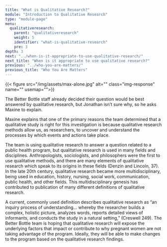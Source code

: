 ```yaml
---
title: "What is Qualitative Research?"
module: "Introduction to Qualitative Research"
type: "module-page"
menu:
  qualitativeresearch:
    parent: "qualitativeresearch"
    weight: 5
    identifier: "what-is-qualitative-research"
    pre: 3
depth: 3
next: "../when-is-it-appropriate-to-use-qualitative-research/"
next_title: "When is it appropriate to use qualitative research?"
previous: "../who-you-are-matters/"
previous_title: "Who You Are Matters"
---
```

<div class="qualitativeresearch"><div class="pageblock pull-left">
<div class="caption">
</div>
{{< figure src="/img/assets/max-alone.jpg" alt="" class="img-response" name="" usemap="">}}</div><div class="pageblock"><p>The Better Bottle staff already decided their question would be best answered by qualitative research, but Jonathan isn’t sure why, so he asks Maxine to explain.</p>
<p>Maxine explains that one of the primary reasons the team determined that a qualitative study is right for this investigation is because qualitative research methods allow us, as researchers, to uncover and understand the processes by which events and actions take place.</p>
<p>The team is using qualitative research to answer a question related to a public health program, but qualitative research is used in many fields and disciplines. Anthropologists, sociologists, and philosophers were the first to use qualitative methods, and there are many elements of qualitative research which speak to its origins in these fields (Denzin and Lincoln, 37). In the late 20th century, qualitative research became more multidisciplinary, being used in education, history, nursing, social work, communication, public health, and other fields. This multidisciplinary genesis has contributed to publication of many different definitions of qualitative research.</p>
<p>A current, commonly used definition describes qualitative research as “an inquiry process of understanding… whereby the researcher builds a complex, holistic picture, analyzes words, reports detailed views of informants, and conducts the study in a natural setting,” (Creswell 249). The Better Bottle team is hoping that qualitative research will expose the underlying factors that impact or contribute to why pregnant women are not taking advantage of the program. Ideally, they will be able to make changes to the program based on the qualitative research findings.</p>
</div></div>